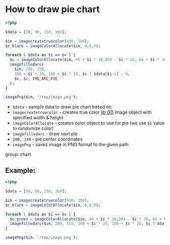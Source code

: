 # How to draw pie chart

```php
<?php

$data = [50, 90, 150, 360];

$im = imagecreatetruecolor(400, 300);
$c_black = imageColorAllocate($im, 0,0,0);

foreach ( $data as $i => $v ) {
  $c = imageColorAllocate($im, 46 + $i * 30,204 - $i * 30, 64 + $i * 30);
  imagefilledarc(
    $im, 200, 150,
    100 + $i * 10, 100 + $i * 10, $i ? $data[$i-1] : 0,
    $v, $c, IMG_ARC_PIE
  );
}

imagePng($im, '/tmp/image.png');
```

- `$data` - sample data to draw pie chart based on
- `imagecreatetruecolor` - creates true color [lib:GD](https://onelinerhub.com/php-gd/how-to-install-gd-for-php-on-ubuntu-ubuntuversion) image object with specified width & height
- `imageColorAllocate` - creates color object to use for pie (we use `$i` value to randomize color)
- `imagefilledarc` - draw next pie
- `200, 150` - pie center coordinates
- `imagePng` - saves image in PNG format to the given path

group: chart

## Example: 
```php
<?php

$data = [50, 90, 150, 360];

$im = imagecreatetruecolor(400, 300);
$c_black = imageColorAllocate($im, 0,0,0);

foreach ( $data as $i => $v ) {
  $c_green = imageColorAllocate($im, 46 + $i * 30,204 - $i * 30, 64 + $i * 30);
  imagefilledarc($im, 200, 150, 100 + $i * 10, 100 + $i * 10, $i ? $data[$i-1] : 0, $v, $c_green, IMG_ARC_PIE);
}

imagePng($im, '/tmp/image.png');
```

